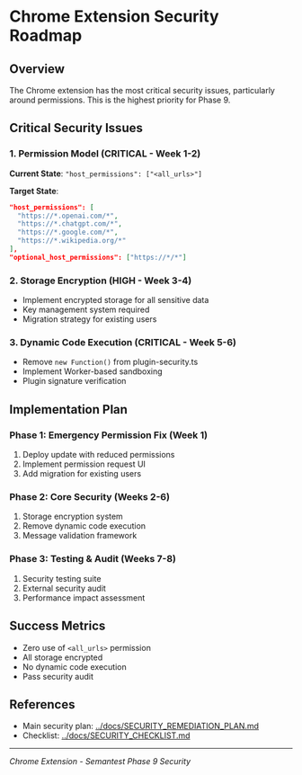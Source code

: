 # Chrome Extension Security Roadmap

## Overview
The Chrome extension has the most critical security issues, particularly around permissions. This is the highest priority for Phase 9.

## Critical Security Issues

### 1. Permission Model (CRITICAL - Week 1-2)
**Current State**: `"host_permissions": ["<all_urls>"]`

**Target State**:
```json
"host_permissions": [
  "https://*.openai.com/*",
  "https://*.chatgpt.com/*",
  "https://*.google.com/*",
  "https://*.wikipedia.org/*"
],
"optional_host_permissions": ["https://*/*"]
```

### 2. Storage Encryption (HIGH - Week 3-4)
- Implement encrypted storage for all sensitive data
- Key management system required
- Migration strategy for existing users

### 3. Dynamic Code Execution (CRITICAL - Week 5-6)
- Remove `new Function()` from plugin-security.ts
- Implement Worker-based sandboxing
- Plugin signature verification

## Implementation Plan

### Phase 1: Emergency Permission Fix (Week 1)
1. Deploy update with reduced permissions
2. Implement permission request UI
3. Add migration for existing users

### Phase 2: Core Security (Weeks 2-6)
1. Storage encryption system
2. Remove dynamic code execution
3. Message validation framework

### Phase 3: Testing & Audit (Weeks 7-8)
1. Security testing suite
2. External security audit
3. Performance impact assessment

## Success Metrics
- Zero use of `<all_urls>` permission
- All storage encrypted
- No dynamic code execution
- Pass security audit

## References
- Main security plan: [../docs/SECURITY_REMEDIATION_PLAN.md](../docs/SECURITY_REMEDIATION_PLAN.md)
- Checklist: [../docs/SECURITY_CHECKLIST.md](../docs/SECURITY_CHECKLIST.md)

---
*Chrome Extension - Semantest Phase 9 Security*